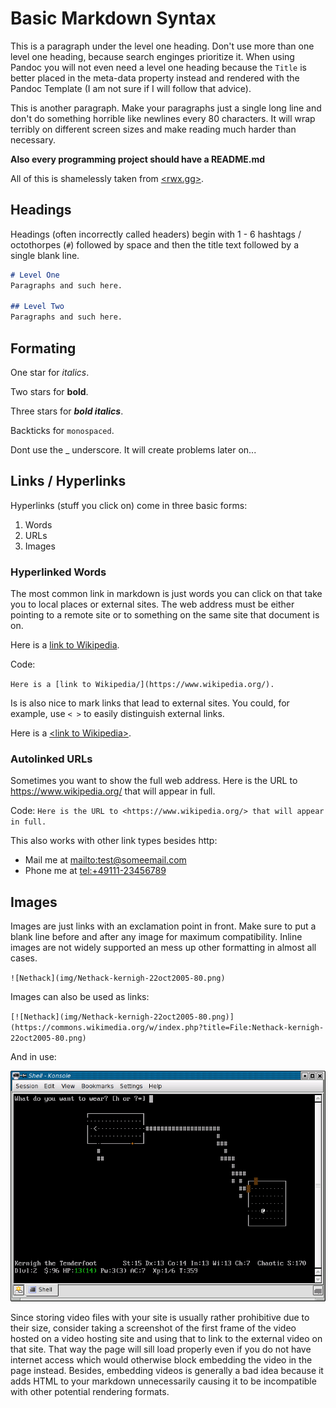 # Basic Markdown Syntax

This is a paragraph under the level one heading. Don't use more than one level one heading, because search enginges prioritize it. When using Pandoc you will not even need a level one heading because the `Title` is better placed in the meta-data property instead and rendered with the Pandoc Template (I am not sure if I will follow that advice). 

This is another paragraph. Make your paragraphs just a single long line and don't do something horrible like newlines every 80 characters. It will wrap terribly on different screen sizes and make reading much harder than necessary. 

**Also every programming project should have a README.md**

All of this is shamelessly taken from [\<rwx.gg\>](https://duckduckgo.com/?q=basic+markdown+rwx.gg+rwxrob).


## Headings

Headings (often incorrectly called headers) begin with 1 - 6 hashtags / octothorpes (`#`) followed by space and then the title text followed by a single blank line. 

~~~markdown
# Level One
Paragraphs and such here.

## Level Two
Paragraphs and such here.
~~~


## Formating

One star for *italics*.

Two stars for **bold**.

Three stars for ***bold italics***.

Backticks for `monospaced`.

Dont use the _ underscore. It will create problems later on...


## Links / Hyperlinks

Hyperlinks (stuff you click on) come in three basic forms:

1. Words
1. URLs
1. Images

### Hyperlinked Words

The most common link in markdown is just words you can click on that take you to local places or external sites. The web address must be either pointing to a remote site or to something on the same site that document is on.

Here is a [link to Wikipedia](https://www.wikipedia.org/).

Code:

`Here is a [link to Wikipedia/](https://www.wikipedia.org/).`

Is is also nice to mark links that lead to external sites. You could, for example, use `< >` to easily distinguish external links. 

Here is a [\<link to Wikipedia\>](https://www.wikipedia.org/).


### Autolinked URLs
Sometimes you want to show the full web address. Here is the URL to <https://www.wikipedia.org/> that will appear in full.

Code:
`Here is the URL to <https://www.wikipedia.org/> that will appear in full.`

This also works with other link types besides http:

* Mail me at <mailto:test@someemail.com>
* Phone me at <tel:+49111-23456789>


## Images
Images are just links with an exclamation point in front. Make sure to put a blank line before and after any image for maximum compatibility. Inline images are not widely supported an mess up other formatting in almost all cases.

`![Nethack](img/Nethack-kernigh-22oct2005-80.png)`

Images can also be used as links:

`[![Nethack](img/Nethack-kernigh-22oct2005-80.png)](https://commons.wikimedia.org/w/index.php?title=File:Nethack-kernigh-22oct2005-80.png)`

And in use:

[![Nethack](img/Nethack-kernigh-22oct2005-80.png)](https://commons.wikimedia.org/w/index.php?title=File:Nethack-kernigh-22oct2005-80.png)

Since storing video files with your site is usually rather prohibitive due to their size, consider taking a screenshot of the first frame of the video hosted on a video hosting site and using that to link to the external video on that site. That way the page will sill load properly even if you do not have internet access which would otherwise block embedding the video in the page instead. Besides, embedding videos is generally a bad idea because it adds HTML to your markdown unnecessarily causing it to be incompatible with other potential rendering formats. 



